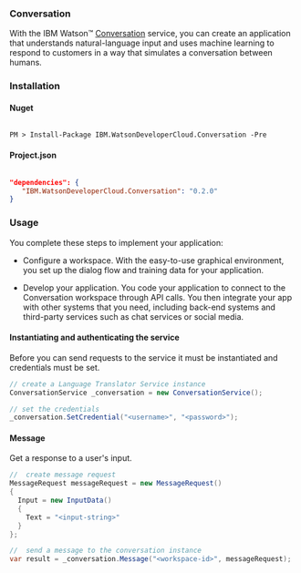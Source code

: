 ### Conversation

With the IBM Watson™ [Conversation][conversation] service, you can create an application that understands natural-language input and uses machine learning to respond to customers in a way that simulates a conversation between humans.

### Installation
#### Nuget
```

PM > Install-Package IBM.WatsonDeveloperCloud.Conversation -Pre

```
#### Project.json
```JSON

"dependencies": {
   "IBM.WatsonDeveloperCloud.Conversation": "0.2.0"
}

```
### Usage
You complete these steps to implement your application:

* Configure a workspace. With the easy-to-use graphical environment, you set up the dialog flow and training data for your application.

* Develop your application. You code your application to connect to the Conversation workspace through API calls. You then integrate your app with other systems that you need, including back-end systems and third-party services such as chat services or social media.

#### Instantiating and authenticating the service
Before you can send requests to the service it must be instantiated and credentials must be set.
```cs
// create a Language Translator Service instance
ConversationService _conversation = new ConversationService();

// set the credentials
_conversation.SetCredential("<username>", "<password>");
```
<!-- #### List workspaces
List existing workspaces for the service instance.
```cs
``` -->

<!-- ##### Create workspace
Create a new workspace.
```cs
``` -->

<!-- ##### Delete workspace
Delete an existing workspace.
```cs
``` -->

<!-- ##### Get workspace details
Get detailed information about a specific workspace.
```cs
``` -->

<!-- ##### Update workspace details
Update an existing workspace.
```cs
``` -->

#### Message
Get a response to a user's input.
```cs
//  create message request
MessageRequest messageRequest = new MessageRequest()
{
  Input = new InputData()
  {
    Text = "<input-string>"
  }
};

//  send a message to the conversation instance
var result = _conversation.Message("<workspace-id>", messageRequest);
```

[conversation]:http://www.ibm.com/watson/developercloud/doc/conversation/
